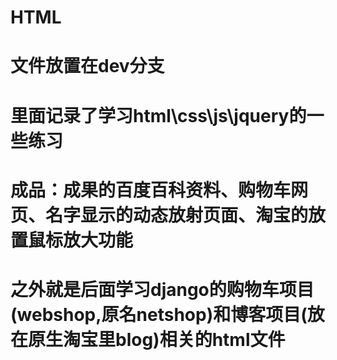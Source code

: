 # HTML
# 文件放置在dev分支
# 里面记录了学习html\css\js\jquery的一些练习
# 成品：成果的百度百科资料、购物车网页、名字显示的动态放射页面、淘宝的放置鼠标放大功能
# 之外就是后面学习django的购物车项目(webshop,原名netshop)和博客项目(放在原生淘宝里blog)相关的html文件
